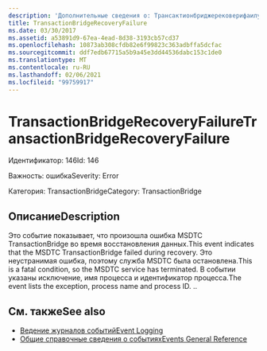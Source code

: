 ```yaml
---
description: 'Дополнительные сведения о: Трансактионбриджерековерифаилуре'
title: TransactionBridgeRecoveryFailure
ms.date: 03/30/2017
ms.assetid: a53891d9-67ea-4ead-8d38-3193cb57cd37
ms.openlocfilehash: 10873ab308cfdb82e6f99823c363adbffa5dcfac
ms.sourcegitcommit: ddf7edb67715a5b9a45e3dd44536dabc153c1de0
ms.translationtype: MT
ms.contentlocale: ru-RU
ms.lasthandoff: 02/06/2021
ms.locfileid: "99759917"
---
```

# <a name="transactionbridgerecoveryfailure"></a><span data-ttu-id="859b4-103">TransactionBridgeRecoveryFailure</span><span class="sxs-lookup"><span data-stu-id="859b4-103">TransactionBridgeRecoveryFailure</span></span>

<span data-ttu-id="859b4-104">Идентификатор: 146</span><span class="sxs-lookup"><span data-stu-id="859b4-104">Id: 146</span></span>  
  
 <span data-ttu-id="859b4-105">Важность: ошибка</span><span class="sxs-lookup"><span data-stu-id="859b4-105">Severity: Error</span></span>  
  
 <span data-ttu-id="859b4-106">Категория: TransactionBridge</span><span class="sxs-lookup"><span data-stu-id="859b4-106">Category: TransactionBridge</span></span>  
  
## <a name="description"></a><span data-ttu-id="859b4-107">Описание</span><span class="sxs-lookup"><span data-stu-id="859b4-107">Description</span></span>  

 <span data-ttu-id="859b4-108">Это событие показывает, что произошла ошибка MSDTC TransactionBridge во время восстановления данных.</span><span class="sxs-lookup"><span data-stu-id="859b4-108">This event indicates that the MSDTC TransactionBridge failed during recovery.</span></span> <span data-ttu-id="859b4-109">Это неустранимая ошибка, поэтому служба MSDTC была остановлена.</span><span class="sxs-lookup"><span data-stu-id="859b4-109">This is a fatal condition, so the MSDTC service has terminated.</span></span> <span data-ttu-id="859b4-110">В событии указаны исключение, имя процесса и идентификатор процесса.</span><span class="sxs-lookup"><span data-stu-id="859b4-110">The event lists the exception, process name and process ID.</span></span> <span data-ttu-id="859b4-111">.</span><span class="sxs-lookup"><span data-stu-id="859b4-111">.</span></span>  
  
## <a name="see-also"></a><span data-ttu-id="859b4-112">См. также</span><span class="sxs-lookup"><span data-stu-id="859b4-112">See also</span></span>

- [<span data-ttu-id="859b4-113">Ведение журналов событий</span><span class="sxs-lookup"><span data-stu-id="859b4-113">Event Logging</span></span>](index.md)
- [<span data-ttu-id="859b4-114">Общие справочные сведения о событиях</span><span class="sxs-lookup"><span data-stu-id="859b4-114">Events General Reference</span></span>](events-general-reference.md)

